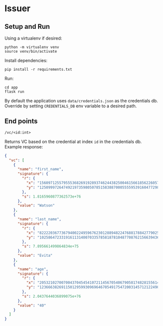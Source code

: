 # Issuer

## Setup and Run

Using a virtualenv if desired:

```
python -m virtualenv venv
source venv/bin/activate
```

Install dependencies:

```
pip install -r requirements.txt
```

Run:

```
cd app
flask run
```

By default the application uses `data/credentials.json` as the credentials db.
Override by setting `CREDENTIALS_DB` env variable to a desired path.

## End points

```
/vc/<id:int>
```

Returns VC based on the credential at index `id` in the credentials db.
Example response:

```json
{
  "vc": [
    {
      "name": "first_name",
      "signature": {
        "r": {
          "x": "15609712557955536826919289374624438250046156618562260572300602114561212647167",
          "y": "12509997264749219735980507851583887000555595391604772985283814653021702360102"
        },
        "s": 1.8165960877362573e+76
      },
      "value": "Watson"
    },
    {
      "name": "last_name",
      "signature": {
        "r": {
          "x": "8222203677367940022495967623012889482247688178842779025624735800262613517662",
          "y": "10258647233191611314007033578581878104877087621566394366545921463835689778903"
        },
        "s": 7.895661499864834e+75
      },
      "value": "Evita"
    },
    {
      "name": "age",
      "signature": {
        "r": {
          "x": "20532102700700437045454107211456705406790581748281556146909771417975653729529",
          "y": "1236663826911501295993096964670549175472003145712122490066586530912530551871"
        },
        "s": 2.0437644036899075e+76
      },
      "value": "40"
    }
  ]
}
```
